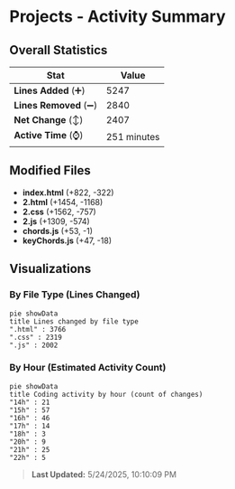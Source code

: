 # Projects - Activity Summary 

## Overall Statistics

| Stat                   | Value                                                             |
| ---------------------- | ----------------------------------------------------------------- |
| **Lines Added** (➕)   | 5247                                          |
| **Lines Removed** (➖) | 2840                                        |
| **Net Change** (↕)    | 2407                |
| **Active Time** (⌚)   | 251 minutes |


## Modified Files
- **index.html** (+822, -322)
- **2.html** (+1454, -1168)
- **2.css** (+1562, -757)
- **2.js** (+1309, -574)
- **chords.js** (+53, -1)
- **keyChords.js** (+47, -18)

## Visualizations

### By File Type (Lines Changed)

```mermaid
pie showData
title Lines changed by file type
".html" : 3766
".css" : 2319
".js" : 2002
```

### By Hour (Estimated Activity Count)

```mermaid
pie showData
title Coding activity by hour (count of changes)
"14h" : 21
"15h" : 57
"16h" : 46
"17h" : 14
"18h" : 3
"20h" : 9
"21h" : 25
"22h" : 5
```


> **Last Updated:** 5/24/2025, 10:10:09 PM